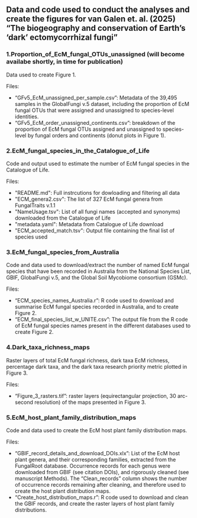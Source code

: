 ## Data and code used to conduct the analyses and create the figures for van Galen et. al. (2025) “The biogeography and conservation of Earth’s ‘dark’ ectomycorrhizal fungi”

### 1.Proportion_of_EcM_fungal_OTUs_unassigned (will become availabe shortly, in time for publication)
Data used to create Figure 1.

Files:
-	“GFv5_EcM_unassigned_per_sample.csv”: Metadata of the 39,495 samples in the GlobalFungi v.5 dataset, including the proportion of EcM fungal OTUs that were assigned and unassigned to species-level identities.
-	“GFv5_EcM_order_unassigned_continents.csv”: breakdown of the proportion of EcM fungal OTUs assigned and unassigned to species-level by fungal orders and continents (donut plots in Figure 1).

### 2.EcM_fungal_species_in_the_Catalogue_of_Life
Code and output used to estimate the number of EcM fungal species in the Catalogue of Life.

Files:
- "README.md": Full instrcutions for dowloading and filtering all data
- "ECM_genera2.csv": The list of 327 EcM fungal genera from FungalTraits v.1.1
- "NameUsage.tsv": List of all fungi names (accepted and synonyms) downloaded from the Catalogue of Life
- "metadata.yaml": Metadata from Catalogue of Life download
- "ECM_accepted_match.tsv": Output file containing the final list of species used

### 3.EcM_fungal_species_from_Australia
Code and data used to download/extract the number of named EcM fungal species that have been recorded in Australia from the National Species List, GBIF, GlobalFungi v.5, and the Global Soil Mycobiome consortium (GSMc). 

Files:
-	“ECM_species_names_Australia.r”: R code used to download and summarise EcM fungal species recorded in Australia, and to create Figure 2.
-	“ECM_final_species_list_w_UNITE.csv”: The output file from the R code of EcM fungal species names present in the different databases used to create Figure 2.

### 4.Dark_taxa_richness_maps
Raster layers of total EcM fungal richness, dark taxa EcM richness, percentage dark taxa, and the dark taxa research priority metric plotted in Figure 3.

Files:
-	“Figure_3_rasters.tif”: raster layers (equirectangular projection, 30 arc-second resolution) of the maps presented in Figure 3.

### 5.EcM_host_plant_family_distribution_maps
Code and data used to create the EcM host plant family distribution maps.

Files:
-	“GBIF_record_details_and_download_DOIs.xlx”: List of the EcM host plant genera, and their corresponding families, extracted from the FungalRoot database. Occurrence records for each genus were downloaded from GBIF (see citation DOIs), and rigorously cleaned (see manuscript Methods). The “Clean_records” column shows the number of occurrence records remaining after cleaning, and therefore used to create the host plant distribution maps.
-	“Create_host_distribution_maps.r”: R code used to download and clean the GBIF records, and create the raster layers of host plant family distributions.


